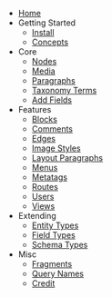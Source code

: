 <!-- _sidebar.md -->

- [Home](/)
- Getting Started
  - [Install](start/install.md)
  - [Concepts](start/concepts.md)
- Core
  - [Nodes](core/nodes.md)
  - [Media](core/media.md)
  - [Paragraphs](core/paragraphs.md)
  - [Taxonomy Terms](core/terms.md)
  - [Add Fields](core/fields.md)
- Features
  - [Blocks](features/blocks.md)
  - [Comments](features/comments.md)
  - [Edges](features/edges.md)
  - [Image Styles](features/image-styles.md)
  - [Layout Paragraphs](features/layout-paragraphs.md)
  - [Menus](features/menus.md)
  - [Metatags](features/metatags.md)
  - [Routes](features/routes.md)
  - [Users](features/users.md)
  - [Views](features/views.md)
- Extending
  - [Entity Types](extending/entity_type.md)
  - [Field Types](extending/field_type.md)
  - [Schema Types](extending/schema_type.md)
- Misc
  - [Fragments](misc/fragments.md)
  - [Query Names](misc/query-names.md)
  - [Credit](misc/credit.md)
